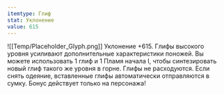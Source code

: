 ```yaml
---
itemtype: Глиф
stat: Уклонение 
value: 615
---
```

![[Temp/Placeholder_Glyph.png]]
Уклонение +615. Глифы высокого уровня усиливают дополнительные характеристики поножей. Вы можете использовать 1 глиф и 1 Пламя начала I, чтобы синтезировать новый глиф такого же уровня в горне. Глифы не расходуются. Если снять одеяние, вставленные глифы автоматически отправляются в сумку. Бонус действует только на персонажа!
